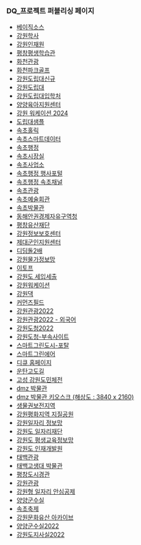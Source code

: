 

<h3>DQ_프로젝트 퍼블리싱 페이지</h3>
<ul>
  <li><a href="basic" target="_blank">베이직소스</a></li>
  <li><a href="haksa2025" target="_blank">강원학사</a></li>
  <li><a href="injae2025" target="_blank">강원인재원</a></li>
  <li><a href="pc-edu/" target="_blank">평창평생학습관</a></li>
  <li><a href="hc-tour/" target="_blank">화천관광</a></li>
  <li><a href="golf/" target="_blank">화천파크골프</a></li>
  <li><a href="gwu/indexNew.html" target="_blank">강원도립대신규</a></li>
  <li><a href="gwu" target="_blank">강원도립대</a></li>
  <li><a href="enter" target="_blank">강원도립대입학처</a></li>
  <li><a href="childcare" target="_blank">양양육아지원센터</a></li>
  <li><a href="worknew" target="_blank">강원 워케이션 2024</a></li>
  <li><a href="drd/intro.html" target="_blank">도립대샘플</a></li>
  <li><a href="sokchooffice/index_holic.html" target="_blank">속초홀릭</a></li>
  <li><a href="sokchodata" target="_blank">속초스마트데이터</a></li>
  <li><a href="sokchoportal" target="_blank">속초행정</a></li>
  <li><a href="sokchomayor" target="_blank">속초시장실</a></li>
  <li><a href="sokchooffice" target="_blank">속초사업소</a></li>
  <li><a href="sokchoevent" target="_blank">속초행정 행사포털</a></li>
  <li><a href="sokchochannel" target="_blank">속초행정 속초채널</a></li>
  <li><a href="sokchotour" target="_blank">속초관광</a></li>
  <li><a href="sokchoarthall" target="_blank">속초예술회관</a></li>
  <li><a href="sokchomuseum" target="_blank">속초박물관</a></li>
  <li><a href="efez" target="_blank">동해안권경제자유구역청</a></li>
  <li><a href="heritage" target="_blank">평창유산재단</a></li>
  <li><a href="isc" target="_blank">강원정보보호센터</a></li>
  <li><a href="soldier" target="_blank">제대군인지원센터</a></li>
  <li><a href="youth" target="_blank">디딤돌2배</a></li>
  <li><a href="gwcpn" target="_blank">강원물가정보망</a></li>
  <li><a href="eatof" target="_blank">이토프</a></li>
  <li><a href="contract" target="_blank">강원도 세입세출</a></li>
  <li><a href="worcation" target="_blank">강원워케이션</a></li>
  <li><a href="gwd" target="_blank">강원댁</a></li>
  <li><a href="comz-field" target="_blank">커먼즈필드</a></li>
  <li><a href="gwtour2022" target="_blank">강원관광2022</a></li>
  <li><a href="gwtour-foreign" target="_blank">강원관광2022 - 외국어</a></li>
  <li><a href="gwprovin" target="_blank">강원도청2022</a></li>
  <li><a href="gw-subsite" target="_blank">강원도청-부속사이트</a></li>
  <li><a href="greencity" target="_blank">스마트그린도시-포탈</a></li>
  <li><a href="gwair" target="_blank">스마트그린에어</a></li>
  <li><a href="idq2022/index_list.html" target="_blank">디큐 홈페이지</a></li>
  <li><a href="untan/index_list.html" target="_blank">운탄고도길</a></li>
  <li><a href="sports/index_list.html" target="_blank">고성 강원도민체전</a></li>
  <li><a href="dmz/index_list.html" target="_blank">dmz 박물관</a></li>
  <li><a href="work/index_list.html" target="_blank">dmz 박물관 키오스크 (해상도 : 3840 x 2160)</a></li>
  <li><a href="ecology/index_list.html" target="_blank">생물권보전지역</a></li>
  <li><a href="geopark/index_list.html" target="_blank">강원평화지역 지질공원</a></li>
  <li><a href="gwjob/index_list.html" target="_blank">강원일자리 정보망</a></li>
  <li><a href="foundation/index_list.html" target="_blank">강원도 일자리재단</a></li>
  <li><a href="eroom/index_list.html" target="_blank">강원도 평생교육정보망</a></li>
  <li><a href="gangwonedu/index_list.html" target="_blank">강원도 인재개발원</a></li>
  <li><a href="tour/index_list.html" target="_blank">태백관광</a></li>
  <li><a href="museum/index_list.html" target="_blank">태백고생대 박물관</a></li>
  <li><a href="urban/index_list.html" target="_blank">평창도시경관</a></li>
  <li><a href="gwtour/index_list.html" target="_blank">강원관광</a></li>
  <li><a href="job/index_list.html" target="_blank">강원형 일자리 안심공제</a></li>
  <li><a href="new_mayor/index_list.html" target="_blank">양양군수실</a></li>
  <li><a href="sokchofestival/index_list.html" target="_blank">속초축제</a></li>
  <li><a href="culture/index_list.html" target="_blank">강원문화유산 아카이브</a></li>
  <li><a href="mayor2022/index_list.html" target="_blank">양양군수실2022</a></li>
  <li><a href="governor/index_list.html" target="_blank">강원도지사실2022</a></li>
</ul>

